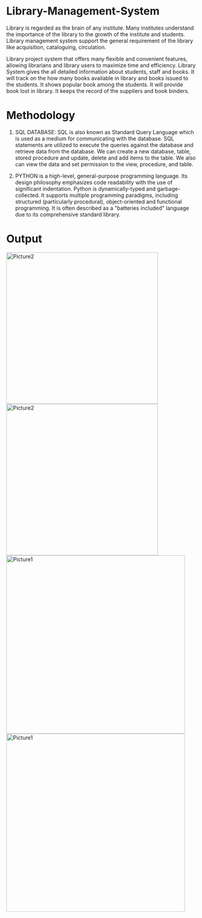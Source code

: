 # Library-Management-System
Library is regarded as the brain of any institute. Many institutes understand the importance of the library to the growth of the institute and students. Library management system support the general requirement of the library like acquisition, cataloguing, circulation.

Library project system that offers many flexible and convenient features, allowing librarians and library users to maximize time and efficiency. Library System gives the all detailed information about students, staff and books. It will track on the how many books available in library and books issued to the students. It shows popular book among the students. It will provide book lost in library. It keeps the record of the suppliers and book binders. 

# Methodology
1.	SQL DATABASE: SQL is also known as Standard Query Language which is used as a medium for communicating with the database. SQL statements are utilized to execute the queries against the database and retrieve data from the database. We can create a new database, table, stored procedure and update, delete and add items to the table. We also can view the data and set permission to the view, procedure, and table.

2.	PYTHON is a high-level, general-purpose programming language. Its design philosophy emphasizes code readability with the use of significant indentation. Python is dynamically-typed and garbage-collected. It supports multiple programming paradigms, including structured (particularly procedural), object-oriented and functional programming. It is often described as a "batteries included" language due to its comprehensive standard library. 

# Output
<img width="401" alt="Picture2" src="https://github.com/meghadua2603/Library-Management-System/assets/123231579/886efb6b-6f8c-4245-83c7-ac1173225b2d">
<img width="401" alt="Picture2" src="https://github.com/meghadua2603/Library-Management-System/assets/123231579/886efb6b-6f8c-4245-83c7-ac1173225b2d">
<img width="472" alt="Picture1" src="https://github.com/meghadua2603/Library-Management-System/assets/123231579/adc36657-1631-40e8-a3e1-fe3d69853547">
<img width="472" alt="Picture1" src="https://github.com/meghadua2603/Library-Management-System/assets/123231579/adc36657-1631-40e8-a3e1-fe3d69853547">
